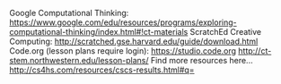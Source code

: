 Google Computational Thinking: https://www.google.com/edu/resources/programs/exploring-computational-thinking/index.html#!ct-materials
ScratchEd Creative Computing: http://scratched.gse.harvard.edu/guide/download.html
Code.org (lesson plans require login): https://studio.code.org
http://ct-stem.northwestern.edu/lesson-plans/
Find more resources here...  http://cs4hs.com/resources/cscs-results.html#q=
